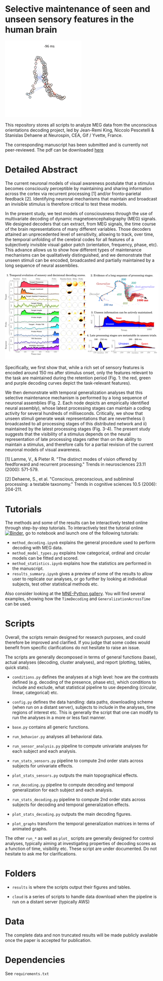 Selective maintenance of seen and unseen sensory features in the human brain
============================================================================

![demo](notebook/graph_target_circAngle_fast.gif)

This repository stores all scripts to analyze MEG data from the unconscious orientations decoding project, led by Jean-Remi King, Niccolo Pescetelli & Stanislas Dehaene at Neurospin, CEA, Gif / Yvette, France.

The corresponding manuscript has been submitted and is currently not peer-reviewed. The pdf can be downloaded [here](TODO)

Detailed Abstract
=================

The current neuronal models of visual awareness postulate that a stimulus becomes consciously perceptible by maintaining and sharing information across the cortex via recurrent processing [1] and/or fronto-parietal feedback [2]. Identifying neuronal mechanisms that maintain and broadcast an invisible stimulus is therefore critical to test these models.

In the present study, we test models of consciousness through the use of multivariate decoding of dynamic magnetoencephalography (MEG) signals. We designed decoders that can extract, from MEG signals, the time course of the brain representations of many different variables. Those decoders attained an unprecedented level of sensitivity, allowing to track, over time, the temporal unfolding of the cerebral codes for all features of a subjectively invisible visual gabor patch (orientation, frequency, phase, etc). This advance allows us to show how different types of maintenance mechanisms can be qualitatively distinguished, and we demonstrate that unseen stimuli can be encoded, broadcasted and partially maintained by a long sequence of neural assemblies.

![coverletter](notebook/coverletter.png)

Specifically, we first show that, while a rich set of sensory features is encoded around 150 ms after stimulus onset, only the features relevant to the task are maintained during the retention period (Fig. 1: the red, green and purple decoding curves depict the task-relevant features).

We then demonstrate with temporal generalization analyses that this selective maintenance mechanism is performed by a long sequence of neuronal assemblies (Fig. 2. Each node depicts an empirically identified neural assembly), whose latest processing stages can maintain a coding activity for several hundreds of milliseconds. Critically, we show that unseen stimuli generate weak representations that are nevertheless i) broadcasted to all processing stages of this distributed network and ii) maintained by the latest processing stages (Fig. 3-4).
The present study suggests that the visibility of a stimulus depends on the neural representation of late processing stages rather than on the ability to maintain a stimulus, and therefore calls for a partial revision of the current neuronal models of visual awareness.

[1] Lamme, V., & Pieter R. "The distinct modes of vision offered by feedforward and recurrent processing." Trends in neurosciences 23.11 (2000): 571-579.

[2] Dehaene, S., et al. "Conscious, preconscious, and subliminal processing: a testable taxonomy." Trends in cognitive sciences 10.5 (2006): 204-211.


Tutorials
=========

The methods and some of the results can be interactively tested online through step-by-step tutorials. To interactively test the tutorial online [![Binder](http://mybinder.org/badge.svg)](http://mybinder.org/repo/kingjr/decoding_unconscious_maintenance), go to notebook and launch one of the following tutorials:
* `method_decoding.ipynb` explains the general procedure used to perform decoding with MEG data.
* `method_model_types.py` explains how categorical, ordinal and circular models can be fitted and scored.
* `method_statistics.ipynb` explains how the statistics are performed in the manuscript.
* `results_summary.ipynb` gives a preview of some of the results to allow user to replicate our analyses, or go further by looking at individual subjects, test other statistical methods etc.

Also consider looking at the [MNE-Python gallery](http://martinos.org/mne/dev/auto_examples/). You will find several examples, showing how the `TimeDecoding` and `GeneralizationAcrossTime` can be used.

Scripts
=======

Overall, the scripts remain designed for research purposes, and could therefore be improved and clarified. If you judge that some codes would benefit from specific clarifications do not hesitate to raise an issue.

The scripts are generally decomposed in terms of general functions (base), actual analyses (decoding, cluster analyses), and report (plotting, tables, quick stats).

- `conditions.py` defines the analyses at a high level: how are the contrasts defined (e.g. decoding of the presence, phase etc), which conditions to include and exclude, what statistical pipeline to use depending (circular, linear, categorical) etc.

- `config.py` defines the data handling: data paths, downloading scheme (when run on a distant server), subjects to include in the analyses, time regions of interest etc. This is generally the script that one can modify to run the analyses in a more or less fast manner.

- `base.py` contains all generic functions.

- `run_behavior.py` analyses all behavioral data.

- `run_sensor_analysis.py` pipeline to compute univariate analyses for each subject and each analysis.

- `run_stats_sensors.py` pipeline to compute 2nd order stats across subjects for univariate effects.

- `plot_stats_sensors.py` outputs the main topographical effects.

- `run_decoding.py` pipeline to compute decoding and temporal generalization for each subject and each analysis.

- `run_stats_decoding.py` pipeline to compute 2nd order stats across subjects for decoding and temporal generalization effects.

- `plot_stats_decoding.py` outputs the main decoding figures.

- `plot_graphs` transform the temporal generalization matrices in terms of animated graphs.

The other `run_*` as well as `plot_` scripts are generally designed for control analyses, typically aiming at investigating properties of decoding scores as a function of time, visibility etc. These script are under documented. Do not hesitate to ask me for clarifications.

Folders
=======

- `results` is where the scripts output their figures and tables.

- `cloud` is a series of scripts to handle data download when the pipeline is run on a distant server (typically AWS)

Data
====

The complete data and non truncated results will be made publicly available once the paper is accepted for publication.

Dependencies
============

See `requirements.txt`
